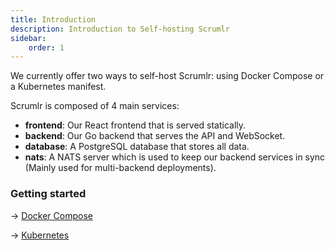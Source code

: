 ```yaml
---
title: Introduction
description: Introduction to Self-hosting Scrumlr
sidebar:
    order: 1
---
```


We currently offer two ways to self-host Scrumlr: using Docker Compose or a Kubernetes manifest.

Scrumlr is composed of 4 main services:
- **frontend**: Our React frontend that is served statically.
- **backend**: Our Go backend that serves the API and WebSocket.
- **database**: A PostgreSQL database that stores all data.
- **nats**: A NATS server which is used to keep our backend services in sync (Mainly used for multi-backend deployments).


### Getting started
-> [Docker Compose](/self-hosting/docker/)

-> [Kubernetes](/self-hosting/kubernetes/)